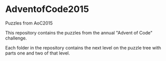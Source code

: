 # AdventofCode2015
Puzzles from AoC2015


This repository contains the puzzles from the annual "Advent of Code" challenge.

Each folder in the repository contains the next level on the puzzle tree with parts one and two of that level.
